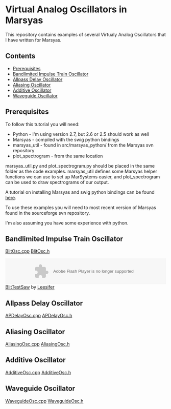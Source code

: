 Virtual Analog Oscillators in Marsyas
==========================================================

This repository contains examples of several Virtualy Analog Oscillators that I
have written for Marsyas.

Contents
--------

* [Prerequisites](README.md#prerequisites)
* [Bandlimited Impulse Train Oscillator](README.md#bandlimited-impulse-train-oscillator)
* [Allpass Delay Oscillator](README.md#allpass-delay-oscillator)
* [Aliasing Oscillator](README.md#aliasing-oscillator)
* [Additive Oscillator](README.md#additive-oscillator)
* [Waveguide Oscillator](README.md#waveguide-oscillator)

Prerequisites
-------------
To follow this tutorial you will need:

+ Python - I'm using version 2.7, but 2.6 or 2.5 should work as well
+ Marsyas - compiled with the swig python bindings
+ marsyas_util - found in src/marsyas_python/ from the Marsyas svn repository
+ plot_spectrogram - from the same location

marsyas_util.py and plot_spectrogram.py should be placed in the same folder as
the code examples.  marsyas_util defines some Marsyas helper functions we can
use to set up MarSystems easier, and plot_spectrogram can be used to draw
spectrograms of our output.

A tutorial on installing Marsyas and swig python bindings can be found
[here](http://marsology.blogspot.ca/2011/09/installing-marsyas-with-python-bindings.html).

To use these examples you will need to most recent version of Marsyas found in
the sourceforge svn repository.

I'm also assuming you have some experience with python.

Bandlimited Impulse Train Oscillator
------------------------------------
[BlitOsc.cpp](http://marsyas.svn.sourceforge.net/viewvc/marsyas/trunk/src/marsyas/BlitOsc.cpp?revision=4803&view=markup)
[BlitOsc.h](http://marsyas.svn.sourceforge.net/viewvc/marsyas/trunk/src/marsyas/BlitOsc.h?revision=4803&view=markup)

<object height="81" width="100%"> <param name="movie" value="https://player.soundcloud.com/player.swf?url=http%3A%2F%2Fapi.soundcloud.com%2Ftracks%2F55462394"></param> <param name="allowscriptaccess" value="always"></param> <embed allowscriptaccess="always" height="81" src="https://player.soundcloud.com/player.swf?url=http%3A%2F%2Fapi.soundcloud.com%2Ftracks%2F55462394" type="application/x-shockwave-flash" width="100%"></embed> </object>  <span><a href="http://soundcloud.com/lee-daniel-gauthier/blittestsaw">BlitTestSaw</a> by <a href="http://soundcloud.com/lee-daniel-gauthier">Leesifer</a></span> 

Allpass Delay Oscillator
------------------------
[APDelayOsc.cpp](http://marsyas.svn.sourceforge.net/viewvc/marsyas/trunk/src/marsyas/APDelayOsc.cpp?revision=4803&view=markup)
[APDelayOsc.h](http://marsyas.svn.sourceforge.net/viewvc/marsyas/trunk/src/marsyas/APDelayOsc.h?revision=4803&view=markup)

Aliasing Oscillator
-------------------
[AliasingOsc.cpp](http://marsyas.svn.sourceforge.net/viewvc/marsyas/trunk/src/marsyas/AliasingOsc.cpp?revision=4803&view=markup)
[AliasingOsc.h](http://marsyas.svn.sourceforge.net/viewvc/marsyas/trunk/src/marsyas/AliasingOsc.h?revision=4803&view=markup)

Additive Oscillator
-------------------
[AdditiveOsc.cpp](http://marsyas.svn.sourceforge.net/viewvc/marsyas/trunk/src/marsyas/AdditiveOsc.cpp?revision=4803&view=markup)
[AdditiveOsc.h](http://marsyas.svn.sourceforge.net/viewvc/marsyas/trunk/src/marsyas/AdditiveOsc.h?revision=4803&view=markup)

Waveguide Oscillator
--------------------
[WaveguideOsc.cpp](http://marsyas.svn.sourceforge.net/viewvc/marsyas/trunk/src/marsyas/WaveguideOsc.cpp?revision=4803&view=markup)
[WaveguideOsc.h](http://marsyas.svn.sourceforge.net/viewvc/marsyas/trunk/src/marsyas/WaveguideOsc.h?revision=4803&view=markup)

